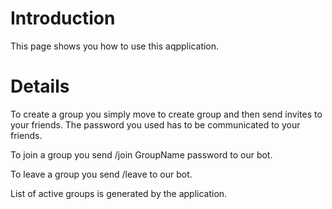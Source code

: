 # Introduction #

This page shows you how to use this aqpplication.


# Details #


To create a group you simply move to create group and then send invites to your friends. The password you used has to be communicated to your friends.

To join a group you send   /join GroupName password to our bot.

To leave a group you send  /leave to our bot.

List of active groups is generated by the application.